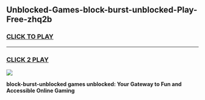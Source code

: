 
## Unblocked-Games-block-burst-unblocked-Play-Free-zhq2b
<h3>
<a href="https://premium76.site?title=block-burst-unblocked&ref=21A">CLICK TO PLAY</a></h3>
<hr>

<h3>
<a href="https://premium76.site?title=block-burst-unblocked&ref=21A">CLICK 2 PLAY</a>
  
</h3>

<a href="https://premium76.site?title=block-burst-unblocked&ref=21A"><img src="https://clearcache.store/games.png"></a>


**block-burst-unblocked games unblocked: Your Gateway to Fun and Accessible Online Gaming**
